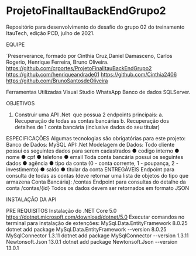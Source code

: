 # ProjetoFinalItauBackEndGrupo2
Repositório para desenvolvimento do desafio do grupo 02 do treinamento ItauTech, edição PCD, julho de 2021.

EQUIPE

´Preserverance, formado por Cinthia Cruz,Daniel Damasceno, Carlos Rogerio, Henrique Ferreira, Bruno Oliveira.
https://github.com/crportes/ProjetoFinalItauBackEndGrupo2
https://github.com/henriqueandrade01
https://github.com/Cinthia2406
https://github.com/BrunoSantosdeOliveira



Ferramentas Utilizadas
Visual Studio
WhatsApp
Banco de dados
SQLServer.

OBJETIVOS
1. Construir uma API .Net  que possua 2 endpoints principais:
a. Recuperação de todas as contas bancárias
b. Recuperação dos detalhes de 1 conta bancária (inclusive dados do seu titular)

ESPECIFICAÇÕES
Algumas tecnologias são obrigatórias para este projeto:
Banco de Dados: MySQL
API:.Net
Modelagem de Dados:
Todo cliente possui os seguintes dados para serem cadastrados
● codigo interno
● nome
● cpf
● telefone
● email
Toda conta bancária possui os seguintes dados
● agência
● tipo da conta (0 - conta corrente, 1 - poupança, 2 - investimento)
● saldo
● titular da conta
ENTREGÁVEIS
Endpoint para consulta de todas as contas (deve retornar uma lista de objetos do tipo
que armazena Conta Bancária):
/contas
Endpoint para consultas do detalhe da conta
/contas/{id}
Todos os dados devem ser retornados em formato JSON

INSTALAÇÃO DA API


PRE REQUISITOS
Instalação do .NET Core 5.0
https://dotnet.microsoft.com/download/dotnet/5.0
Executar comandos no terminal para instalação de extenções:
MySql.Data.EntityFramework 8.0.25
dotnet add package MySql.Data.EntityFramework --version 8.0.25
MySqlConnector 1.3.11
dotnet add package MySqlConnector --version 1.3.11
Newtonsoft.Json 13.0.1
dotnet add package Newtonsoft.Json --version 13.0.1
